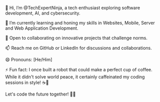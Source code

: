 👋 Hi, I’m @TechExpertNinja, a tech enthusiast exploring software development, AI, and cybersecurity.

👀 I’m currently learning and honing my skills in Websites, Mobile, Server and Web Application Development.

💞️ Open to collaborating on innovative projects that challenge norms.

📫 Reach me on GitHub or LinkedIn for discussions and collaborations.

😄 Pronouns: [He/Him]

⚡ Fun fact: I once built a robot that could make a perfect cup of coffee. While it didn't solve world peace, it certainly caffeinated my coding sessions in style! ☕🤖

Let's code the future together! 🚀✨

<!---
TechExpertNinja/TechExpertNinja is a ✨ special ✨ repository because its `README.md` (this file) appears on your GitHub profile.
You can click the Preview link to take a look at your changes.
--->
